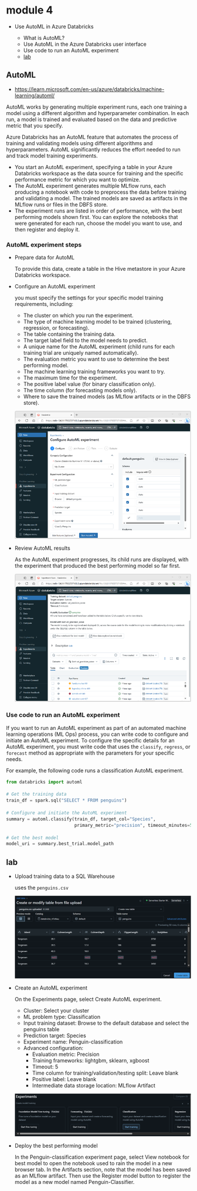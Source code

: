 # module 4

* Use AutoML in Azure Databricks

  * What is AutoML?
  * Use AutoML in the Azure Databricks user interface
  * Use code to run an AutoML experiment
  * [lab](https://microsoftlearning.github.io/mslearn-databricks/Instructions/Exercises/DS-05-Use-AutoML.html)

## AutoML

* <https://learn.microsoft.com/en-us/azure/databricks/machine-learning/automl/>

AutoML works by generating multiple experiment runs, each one training a model using a different algorithm and hyperparameter combination. In each run, a model is trained and evaluated based on the data and predictive metric that you specify.

Azure Databricks has an AutoML feature that automates the process of training and validating models using different algorithms and hyperparameters. AutoML significantly reduces the effort needed to run and track model training experiments.

* You start an AutoML experiment, specifying a table in your Azure Databricks workspace as the data source for training and the specific performance metric for which you want to optimize.
* The AutoML experiment generates multiple MLflow runs, each producing a notebook with code to preprocess the data before training and validating a model. The trained models are saved as artifacts in the MLflow runs or files in the DBFS store.
* The experiment runs are listed in order of performance, with the best performing models shown first. You can explore the notebooks that were generated for each run, choose the model you want to use, and then register and deploy it.

### AutoML experiment steps

* Prepare data for AutoML

  To provide this data, create a table in the Hive metastore in your Azure Databricks workspace.

* Configure an AutoML experiment

  you must specify the settings for your specific model training requirements, including:

  * The cluster on which you run the experiment.
  * The type of machine learning model to be trained (clustering, regression, or forecasting).
  * The table containing the training data.
  * The target label field to the model needs to predict.
  * A unique name for the AutoML experiment (child runs for each training trial are uniquely named automatically).
  * The evaluation metric you want to use to determine the best performing model.
  * The machine learning training frameworks you want to try.
  * The maximum time for the experiment.
  * The positive label value (for binary classification only).
  * The time column (for forecasting models only).
  * Where to save the trained models (as MLflow artifacts or in the DBFS store).

  ![a](img/2025-01-23-15-15-00.png)

* Review AutoML results

  As the AutoML experiment progresses, its child runs are displayed, with the experiment that produced the best performing model so far first.

  ![a](img/2025-01-23-15-17-48.png)

### Use code to run an AutoML experiment

If you want to run an AutoML experiment as part of an automated machine learning operations (ML Ops) process, you can write code to configure and initiate an AutoML experiment. To configure the specific details for an AutoML experiment, you must write code that uses the `classify`, `regress`, or `forecast` method as appropriate with the parameters for your specific needs.

For example, the following code runs a classification AutoML experiment.

```python
from databricks import automl

# Get the training data
train_df = spark.sql("SELECT * FROM penguins")

# Configure and initiate the AutoML experiment
summary = automl.classify(train_df, target_col="Species",
                          primary_metric="precision", timeout_minutes=5)

# Get the best model
model_uri = summary.best_trial.model_path
```

## lab

* Upload training data to a SQL Warehouse

  uses the `penguins.csv`

  ![a](img/2025-01-23-15-26-39.png)

* Create an AutoML experiment

  On the Experiments page, select Create AutoML experiment.

  * Cluster: Select your cluster
  * ML problem type: Classification
  * Input training dataset: Browse to the default database and select the penguins table
  * Prediction target: Species
  * Experiment name: Penguin-classification
  * Advanced configuration:
    * Evaluation metric: Precision
    * Training frameworks: lightgbm, sklearn, xgboost
    * Timeout: 5
    * Time column for training/validation/testing split: Leave blank
    * Positive label: Leave blank
    * Intermediate data storage location: MLflow Artifact
  
  ![a](img/2025-01-23-15-31-05.png)

* Deploy the best performing model

  In the Penguin-classification experiment page, select View notebook for best model to open the notebook used to rain the model in a new browser tab. In the Artifacts section, note that the model has been saved as an MLflow artifact. Then use the Register model button to register the model as a new model named Penguin-Classifier.
